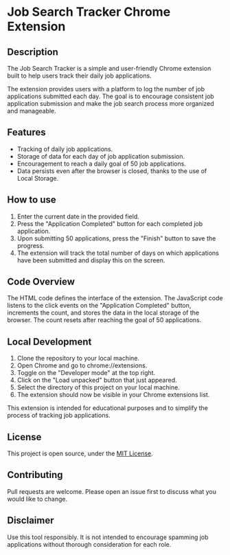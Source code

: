 # Job Search Tracker Chrome Extension

## Description
The Job Search Tracker is a simple and user-friendly Chrome extension built to help users track their daily job applications. 

The extension provides users with a platform to log the number of job applications submitted each day. The goal is to encourage consistent job application submission and make the job search process more organized and manageable.

## Features

- Tracking of daily job applications.
- Storage of data for each day of job application submission.
- Encouragement to reach a daily goal of 50 job applications.
- Data persists even after the browser is closed, thanks to the use of Local Storage.

## How to use

1. Enter the current date in the provided field.
2. Press the "Application Completed" button for each completed job application.
3. Upon submitting 50 applications, press the "Finish" button to save the progress.
4. The extension will track the total number of days on which applications have been submitted and display this on the screen.

## Code Overview

The HTML code defines the interface of the extension. The JavaScript code listens to the click events on the "Application Completed" button, increments the count, and stores the data in the local storage of the browser. The count resets after reaching the goal of 50 applications.

## Local Development

1. Clone the repository to your local machine.
2. Open Chrome and go to chrome://extensions.
3. Toggle on the "Developer mode" at the top right.
4. Click on the "Load unpacked" button that just appeared.
5. Select the directory of this project on your local machine.
6. The extension should now be visible in your Chrome extensions list.

This extension is intended for educational purposes and to simplify the process of tracking job applications.

## License

This project is open source, under the [MIT License](https://opensource.org/licenses/MIT).

## Contributing

Pull requests are welcome. Please open an issue first to discuss what you would like to change.

## Disclaimer

Use this tool responsibly. It is not intended to encourage spamming job applications without thorough consideration for each role.

